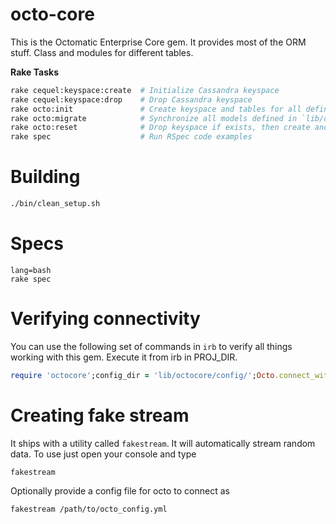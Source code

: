 # octo-core

This is the Octomatic Enterprise Core gem. It provides most of the ORM stuff. Class and modules for different tables.


**Rake Tasks**

```bash
rake cequel:keyspace:create  # Initialize Cassandra keyspace
rake cequel:keyspace:drop    # Drop Cassandra keyspace
rake octo:init               # Create keyspace and tables for all defined models
rake octo:migrate            # Synchronize all models defined in `lib/octocore/models' with Cassandra database schema
rake octo:reset              # Drop keyspace if exists, then create and migrate
rake spec                    # Run RSpec code examples
```

# Building

```bash
./bin/clean_setup.sh
```

# Specs

```
lang=bash
rake spec
```

# Verifying connectivity

You can use the following set of commands in `irb` to verify all things working with this gem. Execute it from irb in PROJ_DIR.

```ruby
require 'octocore';config_dir = 'lib/octocore/config/';Octo.connect_with(config_dir);nil
```

# Creating fake stream

It ships with a utility called `fakestream`. It will automatically stream random data. To use just open your console and type

```
fakestream
```

Optionally provide a config file for octo to connect as 

```
fakestream /path/to/octo_config.yml
```
